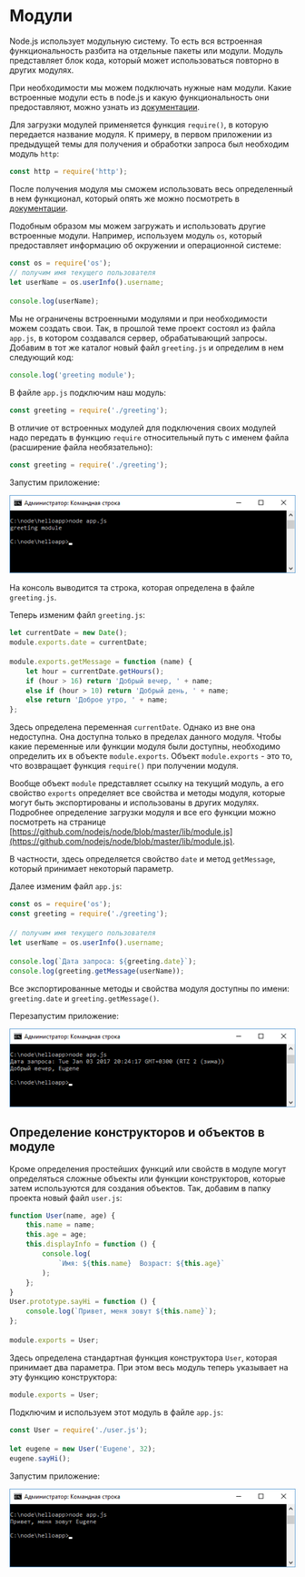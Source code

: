 # Модули

Node.js использует модульную систему. То есть вся встроенная функциональность разбита на отдельные пакеты или модули. Модуль представляет блок кода, который может использоваться повторно в других модулях.

При необходимости мы можем подключать нужные нам модули. Какие встроенные модули есть в node.js и какую функциональность они предоставляют, можно узнать из [документации](https://nodejs.org/api/).

Для загрузки модулей применяется функция `require()`, в которую передается название модуля. К примеру, в первом приложении из предыдущей темы для получения и обработки запроса был необходим модуль `http`:

```js
const http = require('http');
```

После получения модуля мы сможем использовать весь определенный в нем функционал, который опять же можно посмотреть в [документации](https://nodejs.org/api/http.html).

Подобным образом мы можем загружать и использовать другие встроенные модули. Например, используем модуль `os`, который предоставляет информацию об окружении и операционной системе:

```js
const os = require('os');
// получим имя текущего пользователя
let userName = os.userInfo().username;

console.log(userName);
```

Мы не ограничены встроенными модулями и при необходимости можем создать свои. Так, в прошлой теме проект состоял из файла `app.js`, в котором создавался сервер, обрабатывающий запросы. Добавим в тот же каталог новый файл `greeting.js` и определим в нем следующий код:

```js
console.log('greeting module');
```

В файле `app.js` подключим наш модуль:

```js
const greeting = require('./greeting');
```

В отличие от встроенных модулей для подключения своих модулей надо передать в функцию `require` относительный путь с именем файла (расширение файла необязательно):

```js
const greeting = require('./greeting');
```

Запустим приложение:

![Консольс приложением](2.1.png)

На консоль выводится та строка, которая определена в файле `greeting.js`.

Теперь изменим файл `greeting.js`:

```js
let currentDate = new Date();
module.exports.date = currentDate;

module.exports.getMessage = function (name) {
    let hour = currentDate.getHours();
    if (hour > 16) return 'Добрый вечер, ' + name;
    else if (hour > 10) return 'Добрый день, ' + name;
    else return 'Доброе утро, ' + name;
};
```

Здесь определена переменная `currentDate`. Однако из вне она недоступна. Она доступна только в пределах данного модуля. Чтобы какие переменные или функции модуля были доступны, необходимо определить их в объекте `module.exports`. Объект `module.exports` - это то, что возвращает функция `require()` при получении модуля.

Вообще объект `module` представляет ссылку на текущий модуль, а его свойство `exports` определяет все свойства и методы модуля, которые могут быть экспортированы и использованы в других модулях. Подробнее определение загрузки модуля и все его функции можно посмотреть на странице [https://github.com/nodejs/node/blob/master/lib/module.js](https://github.com/nodejs/node/blob/master/lib/module.js).

В частности, здесь определяется свойство `date` и метод `getMessage`, который принимает некоторый параметр.

Далее изменим файл `app.js`:

```js
const os = require('os');
const greeting = require('./greeting');

// получим имя текущего пользователя
let userName = os.userInfo().username;

console.log(`Дата запроса: ${greeting.date}`);
console.log(greeting.getMessage(userName));
```

Все экспортированные методы и свойства модуля доступны по имени: `greeting.date` и `greeting.getMessage()`.

Перезапустим приложение:

![Перезапуск приложения](2.3.png)

## Определение конструкторов и объектов в модуле

Кроме определения простейших функций или свойств в модуле могут определяться сложные объекты или функции конструкторов, которые затем используются для создания объектов. Так, добавим в папку проекта новый файл `user.js`:

```js
function User(name, age) {
    this.name = name;
    this.age = age;
    this.displayInfo = function () {
        console.log(
            `Имя: ${this.name}  Возраст: ${this.age}`
        );
    };
}
User.prototype.sayHi = function () {
    console.log(`Привет, меня зовут ${this.name}`);
};

module.exports = User;
```

Здесь определена стандартная функция конструктора `User`, которая принимает два параметра. При этом весь модуль теперь указывает на эту функцию конструктора:

```js
module.exports = User;
```

Подключим и используем этот модуль в файле `app.js`:

```js
const User = require('./user.js');

let eugene = new User('Eugene', 32);
eugene.sayHi();
```

Запустим приложение:

![Консоль с приложением](2.8.png)
